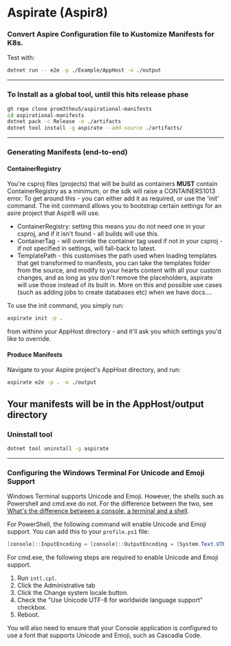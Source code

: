 # Aspirate (Aspir8)
### Convert Aspire Configuration file to Kustomize Manifests for K8s.

Test with:
```bash
dotnet run -- e2e -p ./Example/AppHost -o ./output
```

---
### To Install as a global tool, until this hits release phase

```bash
gh repo clone prom3theu5/aspirational-manifests
cd aspirational-manifests
dotnet pack -c Release -o ./artifacts
dotnet tool install -g aspirate --add-source ./artifacts/
```
---
### Generating Manifests (end-to-end)
#### ContainerRegistry
You're csproj files (projects) that will be build as containers **MUST** contain ContainerRegistry as a minimum, or the sdk will raise a CONTAINERS1013 error.
To get around this - you can either add it as required, or use the 'init' command.
The init command allows you to bootstrap certain settings for an asire project that Aspir8 will use.

- ContainerRegistry: setting this means you do not need one in your csproj, and if it isn't found - all builds will use this.
- ContainerTag - will override the container tag used if not in your csproj - if not specified in settings, will fall-back to latest.
- TemplatePath - this customises the path used when loading templates that get transformed to manifests, you can take the templates folder from the source, and modify to your hearts content with all your custom changes, and as long as you don't remove the placeholders, aspirate will use those instead of its built in.
  More on this and possible use cases (such as adding jobs to create databases etc) when we have docs....

To use the init command, you simply run:
```bash
aspirate init -p .
```
from withinn your AppHost directory - and it'll ask you which settings you'd like to override.

#### Produce Manifests
Navigate to your Aspire project's AppHost directory, and run:
```bash
aspirate e2e -p . -o ./output
```
Your manifests will be in the AppHost/output directory
---
### Uninstall tool
```bash
dotnet tool uninstall -g aspirate
```
---

### Configuring the Windows Terminal For Unicode and Emoji Support

Windows Terminal supports Unicode and Emoji. However, the shells such as Powershell and cmd.exe do not.
For the difference between the two,
see [What's the difference between a console,
a terminal and a shell](https://www.hanselman.com/blog/whats-the-difference-between-a-console-a-terminal-and-a-shell).

For PowerShell, the following command will enable Unicode and Emoji support. You can add this to your `profile.ps1`
file:

```powershell
[console]::InputEncoding = [console]::OutputEncoding = [System.Text.UTF8Encoding]::new()
```

For cmd.exe, the following steps are required to enable Unicode and Emoji support.

1. Run `intl.cpl`.
2. Click the Administrative tab
3. Click the Change system locale button.
4. Check the "Use Unicode UTF-8 for worldwide language support" checkbox.
5. Reboot.

You will also need to ensure that your Console application is configured to use a font that supports Unicode and Emoji,
such as Cascadia Code.
